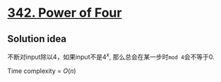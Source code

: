 # [342. Power of Four](https://leetcode.com/problems/power-of-four/)

## Solution idea
不断对input除以4，如果input不是$4^x$, 那么总会在某一步时`mod 4`会不等于$0$.

Time complexity = $O(n)$